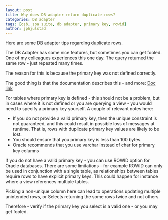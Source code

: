 ```yaml
---
layout: post
title: Why does DB-adapter return duplicate rows?
categories: DB adapter 
tags: [osb, soa suite, db adapter, primary key, rowid]
author: jphjulstad
---
```

<link rel="stylesheet" href="//maxcdn.bootstrapcdn.com/font-awesome/4.3.0/css/font-awesome.min.css">
Here are some DB adapter tips regarding duplicate rows.

The DB Adapter has some nice features, but sometimes you can get fooled. One of my colleagues experiences this one day. The query returned the same row - just repeated many times.

The reason for this is because the primary key was not defined correctly.

The good thing is that the documentation describes this - and more: [Doc link](http://docs.oracle.com/middleware/1213/adapters/develop-soa-adapters/adptr_db.htm#TKADP1294)

For tables where primary key is defined - this should not be a problem, but in cases where it is not defined or you are querying a view - you would need to specify a primary key yourself. A couple of relevant notes here:

* If you do not provide a valid primary key, then the unique constraint is not guaranteed, and this could result in possible loss of messages at runtime. That is, rows with duplicate primary key values are likely to be lost. 
* You should ensure that you primary key is less than 100 bytes.
* Oracle recommends that you use varchar instead of char for primary key columns

If you do not have a valid primary key - you can use ROWID option for Oracle databases. There are some limitations - for example ROWID can only be used in conjunction with a single table, as relationships between tables require rows to have explicit primary keys. This could happen for instance where a view references multiple tables.

Picking a non-unique column here can lead to operations updating multiple unintended rows, or Selects returning the some rows twice and not others.

Therefore - verify if the primary key you select is a valid one - or you may get fooled.

 